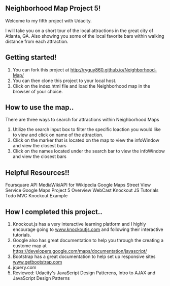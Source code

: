 ## Neighborhood Map Project 5!

Welcome to my fifth project with Udacity.

I will take you on a short tour of the local attractions in the
great city of Atlanta, GA.  Also showing you some of the local favorite bars within
walking distance from each attraction.

## Getting started!

1. You can fork this project at http://ryguy860.github.io/Neighborhood-Map/
2. You can then clone this project to your local host.
3. Click on the index.html file and load the Neighborhood map in the browser of your choice.

## How to use the map..

There are three ways to search for attractions within Neighborhood Maps
1. Utilize the search input box to filter the specific loaction you would like to view and click on name of the attraction.
2. Click on the marker that is located on the map to view the infoWindow and view the closest bars
3. Click on the names located under the search bar to view the infoWindow and view the closest bars

## Helpful Resources!!

Foursquare API
MediaWikiAPI for Wikipedia
Google Maps Street View Service
Google Maps
Project 5 Overview WebCast
Knockout JS Tutorials
Todo MVC Knockout Example

## How I completed this project..
1. Knockout.js has a very interactive learning platform and I highly encourage going to www.knockoutjs.com and following their interactive tutorials.
2. Google also has great documentation to help you through the creating a custome map at https://developers.google.com/maps/documentation/javascript/
3. Bootstrap has a great documentation to help set up responsive sites www.getbootstrap.com
4. jquery.com
5. Reviewed: Udacity's JavaScript Design Patterens, Intro to AJAX and JavaScript Design Patterns
